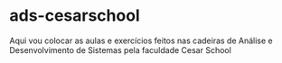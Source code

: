 # ads-cesarschool
Aqui vou colocar as aulas e exercícios feitos nas cadeiras de Análise e Desenvolvimento de Sistemas pela faculdade Cesar School
